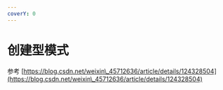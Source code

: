 ```yaml
---
coverY: 0
---
```


# 创建型模式

参考 [https://blog.csdn.net/weixin\_45712636/article/details/124328504](https://blog.csdn.net/weixin\_45712636/article/details/124328504)
